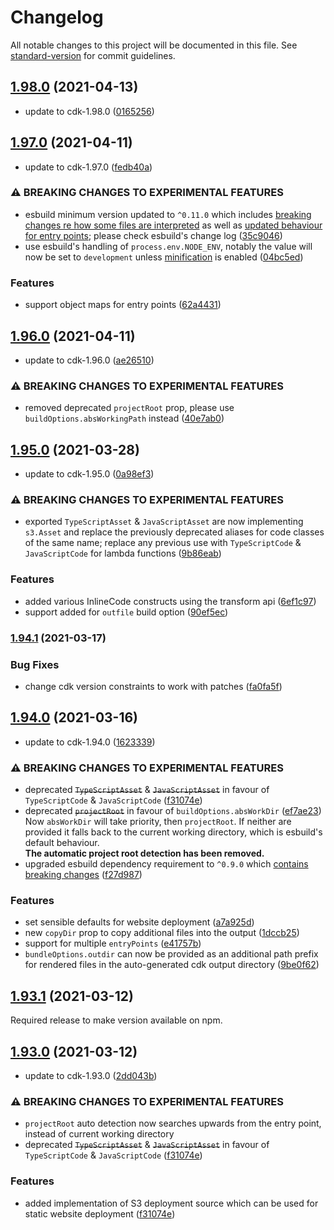 # Changelog

All notable changes to this project will be documented in this file. See [standard-version](https://github.com/conventional-changelog/standard-version) for commit guidelines.

## [1.98.0](https://github.com/mrgrain/cdk-esbuild/compare/v1.97.0...v1.98.0) (2021-04-13)

- update to cdk-1.98.0 ([0165256](https://github.com/mrgrain/cdk-esbuild/commit/0165256d26a2b24b45b17cb747f63eff26c983d1))

## [1.97.0](https://github.com/mrgrain/cdk-esbuild/compare/v1.96.0...v1.97.0) (2021-04-11)

- update to cdk-1.97.0 ([fedb40a](https://github.com/mrgrain/cdk-esbuild/commit/fedb40a3098cd3b2de5b113d79a2edd185789fde))

### ⚠️ BREAKING CHANGES TO EXPERIMENTAL FEATURES

- esbuild minimum version updated to `^0.11.0` which includes [breaking changes re how some files are interpreted](https://github.com/evanw/esbuild/releases/tag/v0.10.0) as well as [updated behaviour for entry points](https://github.com/evanw/esbuild/releases/tag/v0.11.0); please check esbuild's change log ([35c9046](https://github.com/mrgrain/cdk-esbuild/commit/35c904666415797eb5e5f09add47edfe2979303e))
- use esbuild's handling of `process.env.NODE_ENV`, notably the value will now be set to `development` unless [minification](https://esbuild.github.io/api/#minify) is enabled ([04bc5ed](https://github.com/mrgrain/cdk-esbuild/commit/04bc5edb1eb40b42499ffb9dfd78dac28fea7602))

### Features

- support object maps for entry points ([62a4431](https://github.com/mrgrain/cdk-esbuild/commit/62a4431572a4b32acd45c569405d19244b1aa76a))

## [1.96.0](https://github.com/mrgrain/cdk-esbuild/compare/v1.95.0...v1.96.0) (2021-04-11)

- update to cdk-1.96.0 ([ae26510](https://github.com/mrgrain/cdk-esbuild/commit/ae2651026617646833303f0b9259d564765273d5))

### ⚠️ BREAKING CHANGES TO EXPERIMENTAL FEATURES

- removed deprecated `projectRoot` prop, please use `buildOptions.absWorkingPath` instead ([40e7ab0](https://github.com/mrgrain/cdk-esbuild/commit/40e7ab0ccd6fa52727f548168cbbc05afcfe4b16))

## [1.95.0](https://github.com/mrgrain/cdk-esbuild/compare/v1.94.1...v1.95.0) (2021-03-28)

- update to cdk-1.95.0 ([0a98ef3](https://github.com/mrgrain/cdk-esbuild/commit/0a98ef311d92e1366f535bf18d7a5f10ac6ad02a))

### ⚠️ BREAKING CHANGES TO EXPERIMENTAL FEATURES

- exported `TypeScriptAsset` & `JavaScriptAsset` are now implementing `s3.Asset` and replace the previously deprecated aliases for code classes of the same name; replace any previous use with `TypeScriptCode` & `JavaScriptCode` for lambda functions ([9b86eab](https://github.com/mrgrain/cdk-esbuild/commit/9b86eab91f82e66088a25248d7a4c754dbe73d85))

### Features

- added various InlineCode constructs using the transform api ([6ef1c97](https://github.com/mrgrain/cdk-esbuild/commit/6ef1c9756f22256c008e1f9725ea3b5b5a176e3c))
- support added for `outfile` build option ([90ef5ec](https://github.com/mrgrain/cdk-esbuild/commit/90ef5ecb5906e0f2fc76a933b9f0067f1aae6428))

### [1.94.1](https://github.com/mrgrain/cdk-esbuild/compare/v1.94.0...v1.94.1) (2021-03-17)

### Bug Fixes

- change cdk version constraints to work with patches ([fa0fa5f](https://github.com/mrgrain/cdk-esbuild/commit/fa0fa5fbdf608b14faf7a5e6132016fb6f2e393e))

## [1.94.0](https://github.com/mrgrain/cdk-esbuild/compare/v1.93.1...v1.94.0) (2021-03-16)

- update to cdk-1.94.0 ([1623339](https://github.com/mrgrain/cdk-esbuild/commit/162333930a7534277c5ce4318f81df1fc954fe5e))

### ⚠️ BREAKING CHANGES TO EXPERIMENTAL FEATURES

- deprecated ~~`TypeScriptAsset`~~ & ~~`JavaScriptAsset`~~ in favour of `TypeScriptCode` & `JavaScriptCode` ([f31074e](https://github.com/mrgrain/cdk-esbuild/commit/f31074eeeca039dc847f199eeff88313b61605a1))
- deprecated ~~`projectRoot`~~ in favour of `buildOptions.absWorkDir` ([ef7ae23](https://github.com/mrgrain/cdk-esbuild/commit/ef7ae237827e381fa2708d67a2d68214a33ab41b)) \
  Now `absWorkDir` will take priority, then `projectRoot`. If neither are provided it falls back to the current working directory, which is esbuild's default behaviour. \
  **The automatic project root detection has been removed.**
- upgraded esbuild dependency requirement to `^0.9.0` which [contains breaking changes](https://github.com/evanw/esbuild/releases/tag/v0.9.0) ([f27d987](https://github.com/mrgrain/cdk-esbuild/commit/f27d987183034d4fbf88905769d8cd7d3f93db4a))

### Features

- set sensible defaults for website deployment ([a7a925d](https://github.com/mrgrain/cdk-esbuild/commit/a7a925da367d88184058719a56af55882e7c7aff))
- new `copyDir` prop to copy additional files into the output ([1dccb25](https://github.com/mrgrain/cdk-esbuild/commit/1dccb254c189500dc48371eeeeed0545c3116863))
- support for multiple `entryPoints` ([e41757b](https://github.com/mrgrain/cdk-esbuild/commit/e41757bb634d24d4c45ecf98ba981d28df258ce6))
- `bundleOptions.outdir` can now be provided as an additional path prefix for rendered files in the auto-generated cdk output directory ([9be0f62](https://github.com/mrgrain/cdk-esbuild/commit/9be0f626460b5fd1c4bfa131a5f57124bbdb4129))

## [1.93.1](https://github.com/mrgrain/cdk-esbuild/compare/v1.93.0...v1.93.1) (2021-03-12)

Required release to make version available on npm.

## [1.93.0](https://github.com/mrgrain/cdk-esbuild/compare/v1.92.0...v1.93.0) (2021-03-12)

- update to cdk-1.93.0 ([2dd043b](https://github.com/mrgrain/cdk-esbuild/commit/2dd043b49b606dc6ebcf13c435a5665f5028fce5))

### ⚠️ BREAKING CHANGES TO EXPERIMENTAL FEATURES

- `projectRoot` auto detection now searches upwards from the entry point, instead of current working directory
- deprecated ~~`TypeScriptAsset`~~ & ~~`JavaScriptAsset`~~ in favour of `TypeScriptCode` & `JavaScriptCode` ([f31074e](https://github.com/mrgrain/cdk-esbuild/commit/f31074eeeca039dc847f199eeff88313b61605a1))

### Features

- added implementation of S3 deployment source which can be used for static website deployment ([f31074e](https://github.com/mrgrain/cdk-esbuild/commit/f31074eeeca039dc847f199eeff88313b61605a1))
